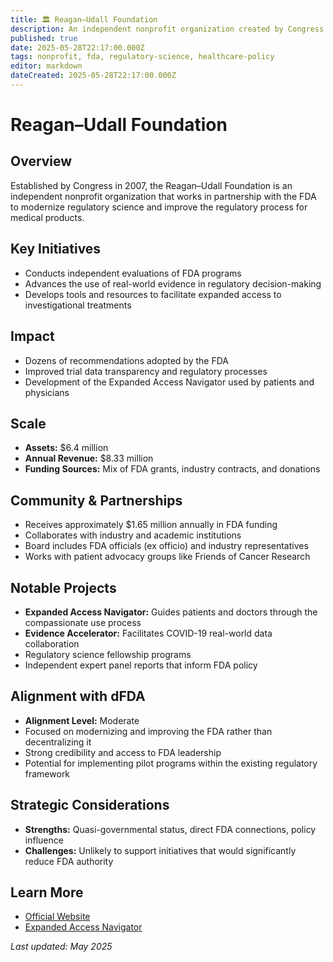 ```yaml
---
title: 🏛️ Reagan–Udall Foundation
description: An independent nonprofit organization created by Congress to advance regulatory science and modernize the FDA
published: true
date: 2025-05-28T22:17:00.000Z
tags: nonprofit, fda, regulatory-science, healthcare-policy
editor: markdown
dateCreated: 2025-05-28T22:17:00.000Z
---
```


# Reagan–Udall Foundation

## Overview
Established by Congress in 2007, the Reagan–Udall Foundation is an independent nonprofit organization that works in partnership with the FDA to modernize regulatory science and improve the regulatory process for medical products.

## Key Initiatives
- Conducts independent evaluations of FDA programs
- Advances the use of real-world evidence in regulatory decision-making
- Develops tools and resources to facilitate expanded access to investigational treatments

## Impact
- Dozens of recommendations adopted by the FDA
- Improved trial data transparency and regulatory processes
- Development of the Expanded Access Navigator used by patients and physicians

## Scale
- **Assets:** $6.4 million
- **Annual Revenue:** $8.33 million
- **Funding Sources:** Mix of FDA grants, industry contracts, and donations

## Community & Partnerships
- Receives approximately $1.65 million annually in FDA funding
- Collaborates with industry and academic institutions
- Board includes FDA officials (ex officio) and industry representatives
- Works with patient advocacy groups like Friends of Cancer Research

## Notable Projects
- **Expanded Access Navigator:** Guides patients and doctors through the compassionate use process
- **Evidence Accelerator:** Facilitates COVID-19 real-world data collaboration
- Regulatory science fellowship programs
- Independent expert panel reports that inform FDA policy

## Alignment with dFDA
- **Alignment Level:** Moderate
- Focused on modernizing and improving the FDA rather than decentralizing it
- Strong credibility and access to FDA leadership
- Potential for implementing pilot programs within the existing regulatory framework

## Strategic Considerations
- **Strengths:** Quasi-governmental status, direct FDA connections, policy influence
- **Challenges:** Unlikely to support initiatives that would significantly reduce FDA authority

## Learn More
- [Official Website](https://reaganudall.org/)
- [Expanded Access Navigator](https://navigator.reaganudall.org/)

*Last updated: May 2025*
